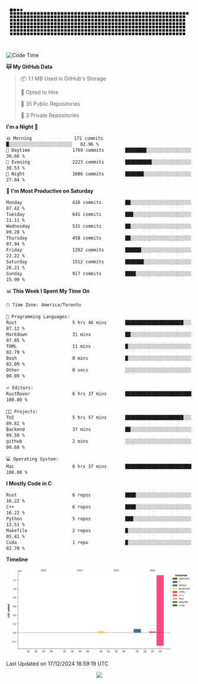 <picture>
  <source media="(prefers-color-scheme: dark)" srcset="https://raw.githubusercontent.com/kkli08/kkli08/output/github-contribution-grid-snake-dark.svg">
  <source media="(prefers-color-scheme: light)" srcset="https://raw.githubusercontent.com/kkli08/kkli08/output/github-contribution-grid-snake.svg">
  <img alt="github contribution grid snake animation" src="https://raw.githubusercontent.com/kkli08/kkli08/output/github-contribution-grid-snake.svg">
</picture>


<!--START_SECTION:waka-->
![Code Time](http://img.shields.io/badge/Code%20Time-122%20hrs%2051%20mins-blue)

**🐱 My GitHub Data** 

> 📦 1.1 MB Used in GitHub's Storage 
 > 
> 💼 Opted to Hire
 > 
> 📜 35 Public Repositories 
 > 
> 🔑 3 Private Repositories 
 > 
**I'm a Night 🦉** 

```text
🌞 Morning                171 commits         █░░░░░░░░░░░░░░░░░░░░░░░░   02.96 % 
🌆 Daytime                1769 commits        ████████░░░░░░░░░░░░░░░░░   30.66 % 
🌃 Evening                2223 commits        ██████████░░░░░░░░░░░░░░░   38.53 % 
🌙 Night                  1606 commits        ███████░░░░░░░░░░░░░░░░░░   27.84 % 
```
📅 **I'm Most Productive on Saturday** 

```text
Monday                   428 commits         ██░░░░░░░░░░░░░░░░░░░░░░░   07.42 % 
Tuesday                  641 commits         ███░░░░░░░░░░░░░░░░░░░░░░   11.11 % 
Wednesday                531 commits         ██░░░░░░░░░░░░░░░░░░░░░░░   09.20 % 
Thursday                 458 commits         ██░░░░░░░░░░░░░░░░░░░░░░░   07.94 % 
Friday                   1282 commits        ██████░░░░░░░░░░░░░░░░░░░   22.22 % 
Saturday                 1512 commits        ███████░░░░░░░░░░░░░░░░░░   26.21 % 
Sunday                   917 commits         ████░░░░░░░░░░░░░░░░░░░░░   15.90 % 
```


📊 **This Week I Spent My Time On** 

```text
🕑︎ Time Zone: America/Toronto

💬 Programming Languages: 
Rust                     5 hrs 46 mins       ██████████████████████░░░   87.12 % 
Markdown                 31 mins             ██░░░░░░░░░░░░░░░░░░░░░░░   07.85 % 
TOML                     11 mins             █░░░░░░░░░░░░░░░░░░░░░░░░   02.79 % 
Bash                     8 mins              █░░░░░░░░░░░░░░░░░░░░░░░░   02.09 % 
Other                    0 secs              ░░░░░░░░░░░░░░░░░░░░░░░░░   00.09 % 

🔥 Editors: 
RustRover                6 hrs 37 mins       █████████████████████████   100.00 % 

🐱‍💻 Projects: 
TUI                      5 hrs 57 mins       ██████████████████████░░░   89.82 % 
Backend                  37 mins             ██░░░░░░░░░░░░░░░░░░░░░░░   09.50 % 
github                   2 mins              ░░░░░░░░░░░░░░░░░░░░░░░░░   00.68 % 

💻 Operating System: 
Mac                      6 hrs 37 mins       █████████████████████████   100.00 % 
```

**I Mostly Code in C** 

```text
Rust                     6 repos             ████░░░░░░░░░░░░░░░░░░░░░   16.22 % 
C++                      6 repos             ████░░░░░░░░░░░░░░░░░░░░░   16.22 % 
Python                   5 repos             ███░░░░░░░░░░░░░░░░░░░░░░   13.51 % 
Makefile                 2 repos             █░░░░░░░░░░░░░░░░░░░░░░░░   05.41 % 
Cuda                     1 repo              █░░░░░░░░░░░░░░░░░░░░░░░░   02.70 % 
```



**Timeline**

![Lines of Code chart](https://raw.githubusercontent.com/kkli08/kkli08/main/assets/bar_graph.png)


 Last Updated on 17/12/2024 18:59:19 UTC
<!--END_SECTION:waka-->


<div align="center">
    <img  src="https://github-readme-streak-stats.herokuapp.com/?user=kkli08&theme=cobalt" />
</div>

<br/>
<br/>
<br/>
